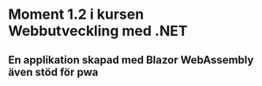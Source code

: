 # Moment 1.2 i kursen Webbutveckling med .NET

## En applikation skapad med Blazor WebAssembly även stöd för pwa
